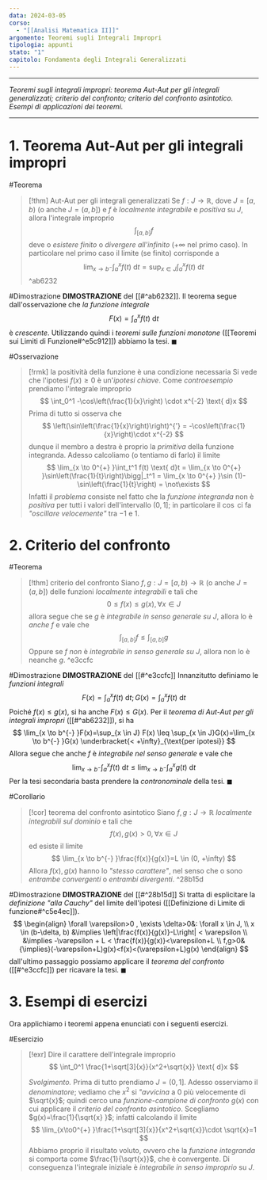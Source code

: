 ```yaml
---
data: 2024-03-05
corso:
  - "[[Analisi Matematica II]]"
argomento: Teoremi sugli Integrali Impropri
tipologia: appunti
stato: "1"
capitolo: Fondamenta degli Integrali Generalizzati
---
```

- - -
*Teoremi sugli integrali impropri: teorema Aut-Aut per gli integrali generalizzati; criterio del confronto; criterio del confronto asintotico. Esempi di applicazioni dei teoremi.*
- - -
# 1. Teorema Aut-Aut per gli integrali impropri
#Teorema 
> [!thm] Aut-Aut per gli integrali generalizzati
> Se $f:J \longrightarrow \mathbb{R}$, dove $J=[a, b)$ (o anche $J=(a, b]$) e $f$ è *localmente integrabile* e *positiva* su $J$, allora l'integrale improprio
> $$
> \int_{[a,b]}f
> $$
> deve o *esistere finito* o *divergere all'infinito* ($+\infty$ nel primo caso). In particolare nel primo caso il limite (se finito) corrisponde a
> $$
> \lim_{x \to b^{-} }\int_a^x f(t) \text{ d}t = \sup_{x \in J}\int_a^x f(t) \text{ d}t
> $$
^ab6232

#Dimostrazione 
**DIMOSTRAZIONE** del [[#^ab6232]].
Il teorema segue dall'osservazione che *la funzione integrale*
$$
F(x)=\int_a^x f(t) \text{ d}t
$$
è *crescente*. Utilizzando quindi i *teoremi sulle funzioni monotone* ([[Teoremi sui Limiti di Funzione#^e5c912]]) abbiamo la tesi. $\blacksquare$

#Osservazione 
> [!rmk] la positività della funzione è una condizione necessaria
> Si vede che l'ipotesi $f(x) \geq 0$ è un'*ipotesi chiave*.
> Come *controesempio* prendiamo l'integrale improprio
> $$
> \int_0^1 -\cos\left(\frac{1}{x}\right) \cdot x^{-2} \text{ d}x
> $$
> Prima di tutto si osserva che
> $$
> \left(\sin\left(\frac{1}{x}\right)\right)^{'} = -\cos\left(\frac{1}{x}\right)\cdot x^{-2}
> $$
> dunque il membro a destra è proprio la *primitiva* della funzione integranda.
> Adesso calcoliamo (o tentiamo di farlo) il limite
> $$
> \lim_{x \to 0^{+} }\int_t^1 f(t) \text{ d}t = \lim_{x \to 0^{+} }\sin\left(\frac{1}{t}\right)\bigg|_t^1 = \lim_{x \to 0^{+} }\sin (1)-\sin\left(\frac{1}{t}\right) = \not\exists
> $$
> Infatti il *problema* consiste nel fatto che la *funzione integranda* non è *positiva* per tutti i valori dell'intervallo $(0, 1]$; in particolare il $\cos$ ci fa *"oscillare velocemente"* tra $-1$ e $1$.

# 2. Criterio del confronto
#Teorema 
> [!thm] criterio del confronto
> Siano $f, g: J=[a, b) \longrightarrow \mathbb{R}$ (o anche $J=(a,b]$) delle funzioni *localmente integrabili* e tali che
> $$
> 0 \leq f(x) \leq g(x), \forall x \in J
> $$
> allora segue che se $g$ è *integrabile in senso generale su $J$*, allora lo è *anche* $f$ e vale che
> $$
> \int_{[a,b]}f \leq \int_{[a,b]} g
> $$
> Oppure se $f$ *non* è *integrabile in senso generale su $J$*, allora non lo è neanche $g$.
^e3ccfc

#Dimostrazione 
**DIMOSTRAZIONE** del [[#^e3ccfc]]
Innanzitutto definiamo le *funzioni integrali*
$$
F(x)=\int_a^x f(t) \text{ d}t; G(x)=\int_a^x f(t) \text{ d}t
$$
Poiché $f(x) \leq g(x)$, si ha anche $F(x) \leq G(x)$. 
Per il *teorema di Aut-Aut per gli integrali impropri* ([[#^ab6232]]), si ha
$$
\lim_{x \to b^{-} }F(x)=\sup_{x \in J} F(x) \leq \sup_{x \in J}G(x)=\lim_{x \to b^{-} }G(x) \underbracket{< +\infty}_{\text{per ipotesi}}
$$
Allora segue che anche $f$ è *integrabile nel senso generale* e vale che
$$
\lim_{x \to b^{-} }\int_a^x f(t) \text{ d}t \leq \lim_{x \to b^{-} }\int_a^x g(t) \text{ d}t
$$
Per la tesi secondaria basta prendere la *contronominale* della tesi. $\blacksquare$

#Corollario 
> [!cor] teorema del confronto asintotico
> Siano $f, g: J \longrightarrow \mathbb{R}$ *localmente integrabili sul dominio* e tali che
> $$
> f(x), g(x) > 0 , \forall x \in J
> $$
> ed esiste il limite
> $$
> \lim_{x \to b^{-} }\frac{f(x)}{g(x)}=L \in (0, +\infty)
> $$
> Allora $f(x), g(x)$ hanno lo *"stesso carattere"*, nel senso che o sono *entrambe convergenti* o *entrambi divergenti*.
^28b15d

#Dimostrazione 
**DIMOSTRAZIONE** del [[#^28b15d]]
Si tratta di esplicitare la *definizione "alla Cauchy"* del limite dell'ipotesi ([[Definizione di Limite di funzione#^c5e4ec]]).
$$
\begin{align}
\forall \varepsilon>0 , \exists \delta>0&: \forall x \in J, \\ x \in (b-\delta, b) &\implies \left|\frac{f(x)}{g(x)}-L\right| < \varepsilon \\ &\implies -\varepsilon + L < \frac{f(x)}{g(x)}<\varepsilon+L \\ f,g>0&{\implies}(-\varepsilon+L)g(x)<f(x)<(\varepsilon+L)g(x)
\end{align}
$$
dall'ultimo passaggio possiamo applicare il *teorema del confronto* ([[#^e3ccfc]]) per ricavare la tesi. $\blacksquare$

# 3. Esempi di esercizi
Ora applichiamo i teoremi appena enunciati con i seguenti esercizi.

#Esercizio 
> [!exr] 
> Dire il carattere dell'integrale improprio
> $$
> \int_0^1 \frac{1+\sqrt[3]{x}}{x^2+\sqrt{x}} \text{ d}x
> $$
> 
> *Svolgimento.* Prima di tutto prendiamo $J=(0, 1]$. Adesso osserviamo il *denominatore*; vediamo che $x^2$ si *"avvicina* a $0$ più velocemente di $\sqrt{x}$; quindi cerco una *funzione-campione di confronto* $g(x)$ con cui applicare il *criterio del confronto asintotico*.
> Scegliamo $g(x)=\frac{1}{\sqrt{x} }$; infatti calcolando il limite
> $$
> \lim_{x\to0^{+} }\frac{1+\sqrt[3]{x}}{x^2+\sqrt{x}}\cdot \sqrt{x}=1
> $$
> Abbiamo proprio il risultato voluto, ovvero che la *funzione integranda* si comporta come $\frac{1}{\sqrt{x}}$, che è convergente. Di conseguenza l'integrale iniziale è *integrabile in senso improprio* su $J$.

